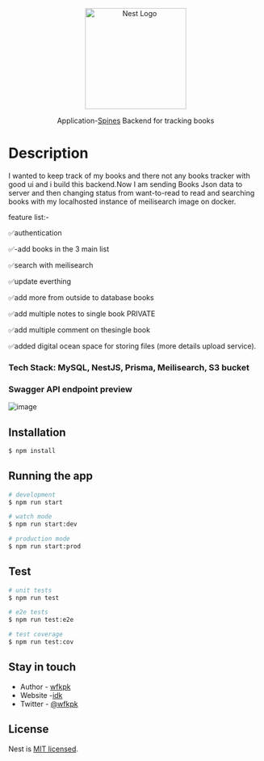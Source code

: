 <p align="center">
  <a href="http://nestjs.com/" target="blank"><img src="https://nestjs.com/img/logo-small.svg" width="200" alt="Nest Logo" /></a>
</p>

  <!--[![Backers on Open Collective](https://opencollective.com/nest/backers/badge.svg)](https://opencollective.com/nest#backer)
  [![Sponsors on Open Collective](https://opencollective.com/nest/sponsors/badge.svg)](https://opencollective.com/nest#sponsor)-->

  <p align="center">Application-<a href="http://wfkpk.vercel.app/blog/spine-blog" target="_blank">Spines</a> Backend for tracking books </p>
  

# Description

I wanted to keep track of my books and there not any books tracker with good ui and i build this backend.Now I am sending Books Json data to server and then changing status from want-to-read to read and searching books with my localhosted instance of meilisearch image on docker.

feature list:-

✅authentication

✅-add books in the 3 main list

✅search with meilisearch

✅update everthing

✅add more from outside to database books

✅add multiple notes to single book PRIVATE

✅add multiple comment on thesingle book

✅added digital ocean space for storing files (more details upload service).

### Tech Stack: MySQL, NestJS, Prisma, Meilisearch, S3 bucket

### Swagger API endpoint preview
![image](https://github.com/wfkpk/spine-backend/assets/89706786/87da94a9-a959-4ed2-9519-d8a799bd456f)

## Installation

```bash
$ npm install
```

## Running the app

```bash
# development
$ npm run start

# watch mode
$ npm run start:dev

# production mode
$ npm run start:prod
```

## Test

```bash
# unit tests
$ npm run test

# e2e tests
$ npm run test:e2e

# test coverage
$ npm run test:cov
```


## Stay in touch

- Author - [wfkpk](https://wfkpk.vercel.app)
- Website -[idk](https://wfkpk.vercel.app/blog/spine-blog)
- Twitter - [@wfkpk](https://twitter.com/wfkpk)

## License

Nest is [MIT licensed](LICENSE).
